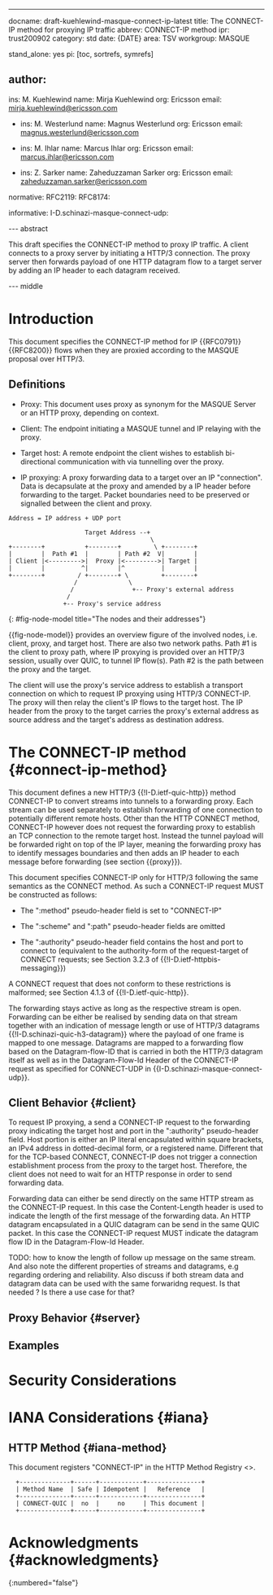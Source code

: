 ---
docname: draft-kuehlewind-masque-connect-ip-latest
title: The CONNECT-IP method for proxying IP traffic
abbrev: CONNECT-IP method
ipr: trust200902
category: std
date: {DATE}
area: TSV
workgroup: MASQUE

stand_alone: yes
pi: [toc, sortrefs, symrefs]


author:
  -
   ins: M. Kuehlewind
   name: Mirja Kuehlewind
   org: Ericsson
   email: mirja.kuehlewind@ericsson.com
   
  -
    ins: M. Westerlund
    name: Magnus Westerlund
    org: Ericsson
    email: magnus.westerlund@ericsson.com

  -
    ins: M. Ihlar
    name: Marcus Ihlar
    org: Ericsson
    email: marcus.ihlar@ericsson.com

  -
    ins: Z. Sarker
    name: Zaheduzzaman Sarker
    org: Ericsson
    email: zaheduzzaman.sarker@ericsson.com


normative:
    RFC2119:
    RFC8174:

informative:
    I-D.schinazi-masque-connect-udp:
   
--- abstract

This draft specifies the CONNECT-IP method to proxy IP traffic. A client
connects to a proxy server by initiating a HTTP/3 connection. The proxy server
then forwards payload of one HTTP datagram flow to a target server by adding an
IP header to each datagram received.


--- middle


# Introduction

This document specifies the CONNECT-IP method for IP {{RFC0791}} {{RFC8200}}
flows when they are proxied according to the MASQUE proposal over HTTP/3.

## Definitions
  
  * Proxy: This document uses proxy as synonym for the MASQUE Server or an HTTP
    proxy, depending on context.

  * Client: The endpoint initiating a MASQUE tunnel and IP relaying with the
    proxy.

  * Target host: A remote endpoint the client wishes to establish bi-directional 
    communication with via tunnelling over the proxy. 
    
  * IP proxying: A proxy forwarding data to a target over an IP
    "connection". Data is decapsulate at the proxy and amended by a IP header
    before forwarding to the target. Packet boundaries need to be preserved or
    signalled between the client and proxy.

~~~
Address = IP address + UDP port

                     Target Address --+
                                       \
+--------+           +--------+         \ +--------+
|        |  Path #1  |        | Path #2  V|        |
| Client |<--------->|  Proxy |<--------->| Target |
|        |          ^|        |^          |        |
+--------+         / +--------+ \         +--------+
                  /              \     
                 /                +-- Proxy's external address   
                /                  
               +-- Proxy's service address
~~~
{: #fig-node-model title="The nodes and their addresses"}

{{fig-node-model}} provides an overview figure of the involved nodes,
i.e. client, proxy, and target host. There are also two network paths.  Path #1
is the client to proxy path, where IP proxying is provided over an HTTP/3
session, usually over QUIC, to tunnel IP flow(s).  Path #2 is the path between
the proxy and the target.

The client will use the proxy's service address to establish a transport
connection on which to request IP proxying using HTTP/3 CONNECT-IP.  The proxy
will then relay the client's IP flows to the target host.  The IP header from
the proxy to the target carries the proxy's external address as source address
and the target's address as destination address.

# The CONNECT-IP method {#connect-ip-method}

This document defines a new HTTP/3 {{!I-D.ietf-quic-http}} method CONNECT-IP to
convert streams into tunnels to a forwarding proxy. Each stream can be used
separately to establish forwarding of one connection to potentially different
remote hosts. Other than the HTTP CONNECT method, CONNECT-IP however does not
request the forwarding proxy to establish an TCP connection to the remote target
host. Instead the tunnel payload will be forwarded right on top of the IP layer,
meaning the forwarding proxy has to identify messages boundaries and then adds
an IP header to each message before forwarding (see section {{proxy}}).

This document specifies CONNECT-IP only for HTTP/3 following the same semantics
as the CONNECT method. As such a CONNECT-IP request MUST be constructed as
follows:

*  The ":method" pseudo-header field is set to "CONNECT-IP"

*  The ":scheme" and ":path" pseudo-header fields are omitted

*  The ":authority" pseudo-header field contains the host and port to
   connect to (equivalent to the authority-form of the request-target
   of CONNECT requests; see Section 3.2.3 of {{!I-D.ietf-httpbis-messaging}})

A CONNECT request that does not conform to these restrictions is malformed; see
Section 4.1.3 of {{!I-D.ietf-quic-http}}.

The forwarding stays active as long as the respective stream is open. Forwarding
can be either be realised by sending data on that stream together with an
indication of message length or use of HTTP/3 datagrams
{{!I-D.schinazi-quic-h3-datagram}} where the payload of one frame is mapped to
one message. Datagrams are mapped to a forwarding flow based on the
Datagram-flow-ID that is carried in both the HTTP/3 datagram itself as well as
in the Datagram-Flow-Id Header of the CONNECT-IP request as specified for
CONNECT-UDP in {{I-D.schinazi-masque-connect-udp}}.

## Client Behavior {#client}

To request IP proxying, a send a CONNECT-IP request to the forwarding proxy
indicating the target host and port in the ":authority" pseudo-header
field. Host portion is either an IP literal encapsulated within square brackets,
an IPv4 address in dotted-decimal form, or a registered name.  Different that
for the TCP-based CONNECT, CONNECT-IP does not trigger a connection
establishment process from the proxy to the target host. Therefore, the client
does not need to wait for an HTTP response in order to send forwarding data.

Forwarding data can either be send directly on the same HTTP stream as the
CONNECT-IP request. In this case the Content-Length header is used to indicate
the length of the first message of the forwarding data. An HTTP datagram
encapsulated in a QUIC datagram can be send in the same QUIC packet. In this
case the CONNECT-IP request MUST indicate the datagram flow ID in the
Datagram-Flow-Id Header.

TODO: how to know the length of follow up message on the same stream. And also
note the different properties of streams and datagrams, e.g regarding ordering
and reliability. Also discuss if both stream data and datagram data can be used
with the same forwaridng request. Is that needed ? Is there a use case for that?

## Proxy Behavior {#server}


## Examples

# Security Considerations

# IANA Considerations {#iana}

## HTTP Method {#iana-method}

This document registers "CONNECT-IP" in the HTTP Method Registry
<[](https://www.iana.org/assignments/http-methods)>.

~~~
  +--------------+------+------------+---------------+
  | Method Name  | Safe | Idempotent |   Reference   |
  +--------------+------+------------+---------------+
  | CONNECT-QUIC |  no  |     no     | This document |
  +--------------+------+------------+---------------+
~~~

# Acknowledgments {#acknowledgments}
{:numbered="false"}
